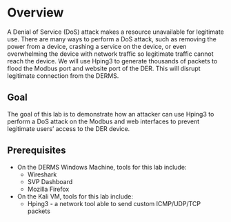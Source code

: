 # Overview
A Denial of Service (DoS) attack makes a resource unavailable for legitimate use. There are many ways to perform a DoS attack, such as removing the power from a device, crashing a service on the device, or even overwhelming the device with network traffic so legitimate traffic cannot reach the device. We will use Hping3 to generate thousands of packets to flood the Modbus port and website port of the DER.  This will disrupt legitimate connection from the DERMS. 

## Goal
The goal of this lab is to demonstrate how an attacker can use Hping3 to perform a DoS attack on the Modbus and web interfaces to prevent legitimate users’ access to the DER device.

## Prerequisites
* On the DERMS Windows Machine, tools for this lab include: 
	* Wireshark
	* SVP Dashboard
	* Mozilla Firefox
* On the Kali VM, tools for this lab include: 
	* Hping3 - a network tool able to send custom ICMP/UDP/TCP packets

